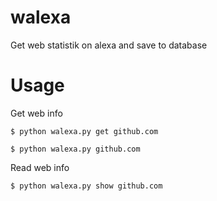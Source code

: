 walexa
======

Get web statistik on alexa and save to database


Usage
=====

Get web info

```
$ python walexa.py get github.com
```

```
$ python walexa.py github.com
```

Read web info

```
$ python walexa.py show github.com
```
